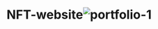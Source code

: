 # NFT-website![portfolio-1](https://user-images.githubusercontent.com/125955648/229011726-02221083-f3bb-4cf4-ab32-ce2106c67741.jpg)
